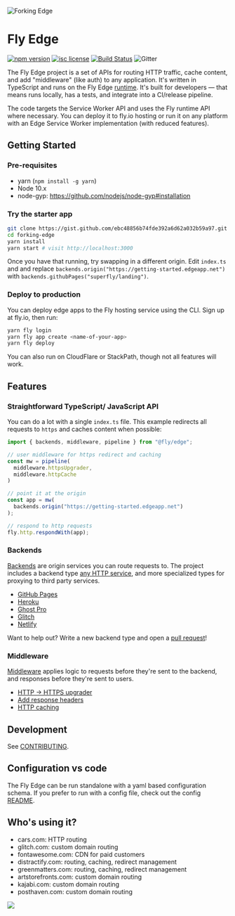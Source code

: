 ![Forking Edge](https://fly.io/public/images/edge-banner.png?@2x)

# Fly Edge

[![npm version](https://img.shields.io/npm/v/@fly/edge.svg)](https://www.npmjs.com/package/@fly/edge)
[![isc license](https://img.shields.io/npm/l/@fly/edge.svg)](https://github.com/superfly/edge/blob/master/LICENSE) 
[![Build Status](https://dev.azure.com/flydotio/fly/_apis/build/status/fly)](https://dev.azure.com/flydotio/fly/_build/latest?definitionId=1)
![Gitter](https://img.shields.io/gitter/room/superfly/fly.svg?colorB=red)


The Fly Edge project is a set of APIs for routing HTTP traffic, cache content, and add "middleware" (like auth) to any application. It's written in TypeScript and runs on the Fly Edge [runtime](https://github.com/superfly/fly). It's built for developers — that means runs locally, has a tests, and integrate into a CI/release pipeline.

The code targets the Service Worker API and uses the Fly runtime API where necessary. You can deploy it to fly.io hosting or run it on any platform with an Edge Service Worker implementation (with reduced features).

## Getting Started

### Pre-requisites

* yarn (`npm install -g yarn`)
* Node 10.x
* node-gyp: https://github.com/nodejs/node-gyp#installation

### Try the starter app

```bash
git clone https://gist.github.com/ebc48856b74fde392a6d62a032b59a97.git forking-edge
cd forking-edge
yarn install
yarn start # visit http://localhost:3000
```

Once you have that running, try swapping in a different origin. Edit `index.ts` and and replace `backends.origin("https://getting-started.edgeapp.net")` with `backends.githubPages("superfly/landing")`.

### Deploy to production

You can deploy edge apps to the Fly hosting service using the CLI. Sign up at fly.io, then run:

```bash
yarn fly login
yarn fly app create <name-of-your-app>
yarn fly deploy
```

You can also run on CloudFlare or StackPath, though not all features will work.

## Features

### Straightforward TypeScript/ JavaScript API

You can do a lot with a single `index.ts` file. This example redirects all requests to `https` and caches content when possible:

```typescript
import { backends, middleware, pipeline } from "@fly/edge";

// user middleware for https redirect and caching
const mw = pipeline(
  middleware.httpsUpgrader,
  middleware.httpCache
)

// point it at the origin
const app = mw(
  backends.origin("https://getting-started.edgeapp.net")
);

// respond to http requests
fly.http.respondWith(app);
```

### Backends

[Backends](https://fly.io/docs/apps/edge/modules/backends.html) are origin services you can route requests to. The project includes a backend type [any HTTP service](https://github.com/superfly/edge/blob/master/src/backends/origin.ts), and more specialized types for proxying to third party services.

* [GitHub Pages](https://fly.io/docs/apps/edge/modules/backends.html#githubpages)
* [Heroku](https://fly.io/docs/apps/edge/modules/backends.html#heroku)
* [Ghost Pro](https://fly.io/docs/apps/edge/modules/backends.html#ghostproblog)
* [Glitch](https://fly.io/docs/apps/edge/modules/backends.html#glitch)
* [Netlify](https://fly.io/docs/apps/edge/modules/backends.html#netlify)

Want to help out? Write a new backend type and open a [pull request](https://github.com/superfly/edge/compare?template=backend_type.md)!

### Middleware

[Middleware](https://fly.io/docs/apps/edge/modules/middleware.html) applies logic to requests before they're sent to the backend, and responses before they're sent to users.

* [HTTP -> HTTPS upgrader](https://fly.io/docs/apps/edge/modules/middleware.html#httpsupgrader)
* [Add response headers](https://fly.io/docs/apps/edge/modules/middleware.html#responseheaders)
* [HTTP caching](https://fly.io/docs/apps/edge/modules/middleware.html#httpcache)

## Development

See [CONTRIBUTING](https://github.com/superfly/edge/blob/master/CONTRIBUTING.md).

## Configuration vs code

The Fly Edge can be run standalone with a yaml based configuration schema. If you prefer to run with a config file, check out the config [README](https://github.com/superfly/edge/blob/master/src/config/README.md).

## Who's using it?

* cars.com: HTTP routing
* glitch.com: custom domain routing
* fontawesome.com: CDN for paid customers
* distractify.com: routing, caching, redirect management
* greenmatters.com: routing, caching, redirect management
* artstorefronts.com: custom domain routing
* kajabi.com: custom domain routing
* posthaven.com: custom domain routing

[![](https://img.shields.io/twitter/url/http/shields.io.svg?style=social)](https://twitter.com/flydotio)
